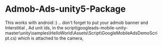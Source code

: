 # Admob-Ads-unity5-Package
This works with android :) .. 
don't forget to put your admob banner and Interstitial , Ad unit ids, 
in the script(googleads-mobile-unity-master\unity\samples\HelloWorld\Assets\Script\GoogleMobileAdsDemoScript.cs) 
which is attached to the camera, 


